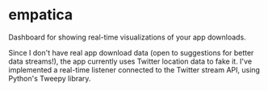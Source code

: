 # empatica
Dashboard for showing real-time visualizations of your app downloads. 

Since I don't have real app download data (open to suggestions for better data streams!), 
the app currently uses Twitter location data to fake it. I've implemented a real-time listener 
connected to the Twitter stream API, using Python's Tweepy library. 


